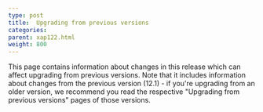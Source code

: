 ```yaml
---
type: post
title:  Upgrading from previous versions
categories:
parent: xap122.html
weight: 800
---
```


This page contains information about changes in this release which can affect upgrading from previous versions. Note that it includes information about changes from the previous version (12.1) - if you're upgrading from an older version, we recommend you read the respective "Upgrading from previous versions" pages of those versions.

 